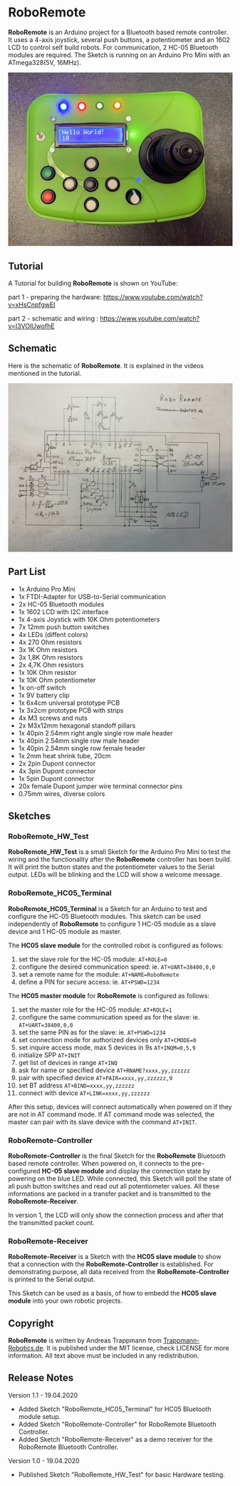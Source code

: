 # RoboRemote
**RoboRemote** is an Arduino project for a Bluetooth based remote controller.
It uses a 4-axis joystick, several push buttons, a potentiometer and an 1602 LCD
to control self build robots.
For communication, 2 HC-05 Bluetooth modules are required.
The Sketch is running on an Arduino Pro Mini with an ATmega328(5V, 16MHz).

![RoboRemote](./docs/RoboRemote.png)

## Tutorial
A Tutorial for building **RoboRemote** is shown on YouTube:

  part 1 - preparing the hardware: https://www.youtube.com/watch?v=xHsCnpfgwEI

  part 2 - schematic and wiring  : https://www.youtube.com/watch?v=I3VOlUwofhE

## Schematic
Here is the schematic of **RoboRemote**. It is explained in the videos
mentioned in the tutorial.

![Schematic](./docs/RoboRemote-Schematic_v1.0.png)

## Part List
  * 1x Arduino Pro Mini
  * 1x FTDI-Adapter for USB-to-Serial communication
  * 2x HC-05 Bluetooth modules
  * 1x 1602 LCD with I2C interface
  * 1x 4-axis Joystick with 10K Ohm potentiometers
  * 7x 12mm push button switches
  * 4x LEDs (diffent colors)
  * 4x 270 Ohm resistors
  * 3x 1K Ohm resistors
  * 3x 1,8K Ohm resistors
  * 2x 4,7K Ohm resistors
  * 1x 10K Ohm resistor
  * 1x 10K Ohm potentiometer
  * 1x on-off switch
  * 1x 9V battery clip
  * 1x 6x4cm universal prototype PCB
  * 1x 3x2cm prototype PCB with strips
  * 4x M3 screws and nuts
  * 2x M3x12mm hexagonal standoff pillars
  * 1x 40pin 2.54mm right angle single row male header
  * 1x 40pin 2.54mm single row male header
  * 1x 40pin 2.54mm single row female header
  * 1x 2mm heat shrink tube, 20cm
  * 2x 2pin Dupont connector
  * 4x 3pin Dupont connector
  * 1x 5pin Dupont connector
  * 20x female Dupont jumper wire terminal connector pins
  * 0.75mm wires, diverse colors

## Sketches
### RoboRemote_HW_Test
**RoboRemote_HW_Test** is a small Sketch for the Arduino Pro Mini to test the wiring
and the functionality after the **RoboRemote** controller has been build.
It will print the button states and the potentiometer values
to the Serial output. LEDs will be blinking and the LCD will show a welcome message.

### RoboRemote_HC05_Terminal
**RoboRemote_HC05_Terminal** is a Sketch for an Arduino to test and configure the
HC-05 Bluetooth modules. This sketch can be used independently of **RoboRemote**
to configure 1 HC-05 module as a slave device and 1 HC-05 module as master.

The **HC05 slave module** for the controlled robot is configured as follows:
1. set the slave role for the HC-05 module: `AT+ROLE=0`
1. configure the desired communication speed: ie. `AT+UART=38400,0,0`
1. set a remote name for the module: `AT+NAME=RoboRemote`
1. define a PIN for secure access: ie. `AT+PSWD=1234`

The **HC05 master module** for **RoboRemote** is configured as follows:
1. set the master role for the HC-05 module: `AT+ROLE=1`
1. configure the same communication speed as for the slave: ie. `AT+UART=38400,0,0`
1. set the same PIN as for the slave: ie. `AT+PSWD=1234`
1. set connection mode for authorized devices only `AT+CMODE=0`
1. set inquire access mode, max 5 devices in 9s `AT+INQM=0,5,9`
1. initialize SPP `AT+INIT`
1. get list of devices in range `AT+INQ`
1. ask for name or specified device `AT+RNAME?xxxx,yy,zzzzzz`
1. pair with specified device `AT+PAIR=xxxx,yy,zzzzzz,9`
1. set BT address `AT+BIND=xxxx,yy,zzzzzz`
1. connect with device `AT+LINK=xxxx,yy,zzzzzz`

After this setup, devices will connect automatically when powered on if they
are not in AT command mode. If AT command mode was selected, the master can
pair with its slave device with the command `AT+INIT`.

### RoboRemote-Controller
**RoboRemote-Controller** is the final Sketch for the **RoboRemote** Bluetooth
based remote controller. When powered on, it connects to the pre-configured
**HC-05 slave module** and display the connection state by powering on the
blue LED.
While connected, this Sketch will
poll the state of all push button switches and read out all potentiometer
values. All these informations are packed in a transfer packet and is transmitted
to the **RoboRemote-Receiver**.

In version 1, the LCD will only show the connection process and after that
the transmitted packet count.

### RoboRemote-Receiver
**RoboRemote-Receiver** is a Sketch with the **HC05 slave module** to
show that a connection with the **RoboRemote-Controller** is established.
For demonstrating purpose, all data received from the **RoboRemote-Controller**
is printed to the Serial output.

This Sketch can be used as a basis, of how to embedd the **HC05 slave module**
into your own robotic projects.

## Copyright
**RoboRemote** is written by Andreas Trappmann from
[Trappmann-Robotics.de](https://www.trappmann-robotics.de/). It
is published under the MIT license, check LICENSE for more information.
All text above must be included in any redistribution.

## Release Notes

Version 1.1 - 19.04.2020

  * Added Sketch "RoboRemote_HC05_Terminal" for HC05 Bluetooth module setup.
  * Added Sketch "RoboRemote-Controller" for RoboRemote Bluetooth Controller.
  * Added Sketch "RoboRemote-Receiver" as a demo receiver for the RoboRemote Bluetooth Controller.

Version 1.0 - 19.04.2020

  * Published Sketch "RoboRemote_HW_Test" for basic Hardware testing.
